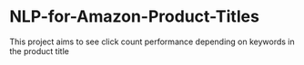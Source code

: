 # NLP-for-Amazon-Product-Titles
This project aims to see click count performance depending on keywords in the product title
